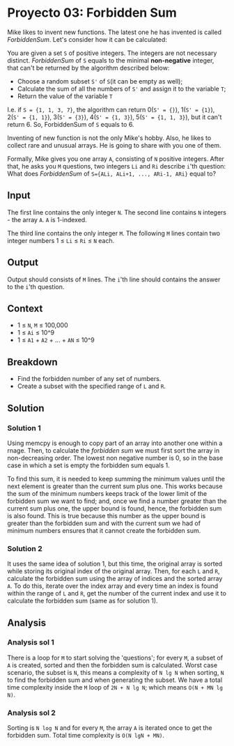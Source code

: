 # Proyecto 03: Forbidden Sum

Mike likes to invent new functions. The latest one he has invented is called *ForbiddenSum*. Let's consider how it can be calculated:

You are given a set `S` of positive integers. The integers are not necessary distinct. *ForbiddenSum* of `S` equals to the minimal **non-negative** integer, that can't be returned by the algorithm described below:

* Choose a random subset `S'` of `S`(it can be empty as well);
* Calculate the sum of all the numbers of `S'` and assign it to the variable `T`;
* Return the value of the variable `T`

I.e. if `S = {1, 1, 3, 7}`, the algorithm can return 0(`S' = {}`), 1(`S' = {1}`), 2(`S' = {1, 1}`), 3(`S' = {3}`), 4(`S' = {1, 3}`), 5(`S' = {1, 1, 3}`), but it can't return 6. So, ForbiddenSum of `S` equals to 6.

Inventing of new function is not the only Mike's hobby. Also, he likes to collect rare and unusual arrays. He is going to share with you one of them.

Formally, Mike gives you one array `A`, consisting of `N` positive integers. After that, he asks you `M` questions, two integers `Li` and `Ri` describe `i`'th question: What does *ForbiddenSum* of `S={ALi, ALi+1, ..., ARi-1, ARi}` equal to?

## Input

The first line contains the only integer `N`. The second line contains `N` integers - the array `A`. `A` is 1-indexed.

The third line contains the only integer `M`. The following `M` lines contain two integer numbers 1 ≤ `Li` ≤ `Ri` ≤ `N` each.

## Output

Output should consists of `M` lines. The `i`'th line should contains the answer to the `i`'th question.

## Context

* 1 ≤ `N`, `M` ≤ 100,000
* 1 ≤ `Ai` ≤ 10^9
* 1 ≤ `A1` + `A2` + ... + `AN` ≤ 10^9

## Breakdown

* Find the forbidden number of any set of numbers.
* Create a subset with the specified range of `L` and `R`.

## Solution

### Solution 1

Using memcpy is enough to copy part of an array into another one within a rnage. Then, to calculate the *forbidden sum* we must first sort the array in non-decreasing order. The lowest non negative number is 0, so in the base case in which a set is empty the forbidden sum equals 1.

To find this sum, it is needed to keep summing the minimum values until the next element is greater than the current sum plus one. This works because the sum of the minimum numbers keeps track of the lower limit of the forbidden sum we want to find; and, once we find a number greater than the current sum plus one, the upper bound is found, hence, the forbidden sum is also found. This is true because this number as the upper bound is greater than the forbidden sum and with the current sum we had of minimum numbers ensures that it cannot create the forbidden sum.

### Solution 2

It uses the same idea of solution 1, but this time, the original array is sorted while storing its original index of the original array. Then, for each `L` and `R`, calculate the forbidden sum using the array of indices and the sorted array `A`. To do this, iterate over the index array and every time an index is found within the range of `L` and `R`, get the number of the current index and use it to calculate the forbidden sum (same as for solution 1).

## Analysis

### Analysis sol 1

There is a loop for `M` to start solving the 'questions'; for every `M`, a subset of `A` is created, sorted and then the forbidden sum is calculated. Worst case scenario, the subset is `N`, this means a complexity of `N lg N` when sorting, `N` to find the forbidden sum and when generating the subset. We have a total time complexity inside the `M` loop of `2N + N lg N`; which means `O(N + MN lg N)`.

### Analysis sol 2

Sorting is `N log N` and for every `M`, the array `A` is iterated once to get the forbidden sum. Total time complexity is `O(N lgN + MN)`.